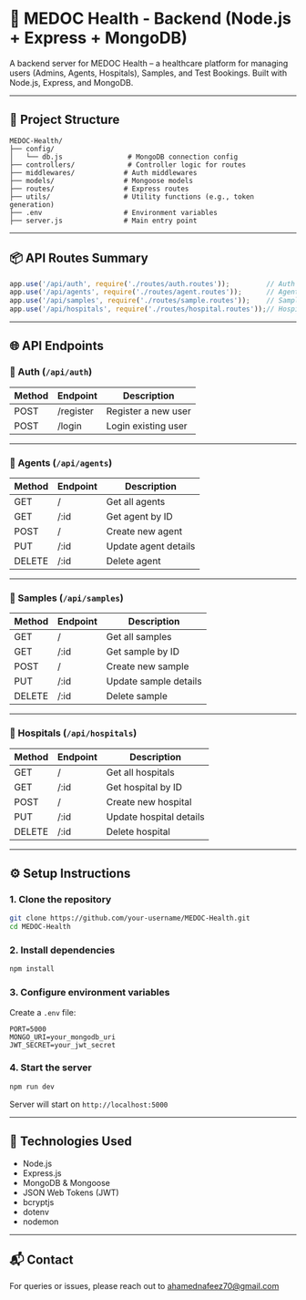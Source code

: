 # 🧪 MEDOC Health - Backend (Node.js + Express + MongoDB)

A backend server for MEDOC Health – a healthcare platform for managing users (Admins, Agents, Hospitals), Samples, and Test Bookings. Built with Node.js, Express, and MongoDB.

---

## 🚀 Project Structure

```
MEDOC-Health/
├── config/
│   └── db.js                # MongoDB connection config
├── controllers/             # Controller logic for routes
├── middlewares/            # Auth middlewares
├── models/                 # Mongoose models
├── routes/                 # Express routes
├── utils/                  # Utility functions (e.g., token generation)
├── .env                    # Environment variables
├── server.js               # Main entry point
```

---

## 📦 API Routes Summary

```js
app.use('/api/auth', require('./routes/auth.routes'));         // Auth routes (login/register)
app.use('/api/agents', require('./routes/agent.routes'));      // Agent CRUD & data
app.use('/api/samples', require('./routes/sample.routes'));    // Sample management
app.use('/api/hospitals', require('./routes/hospital.routes'));// Hospital-related routes
```

---

## 🌐 API Endpoints

### 🔐 Auth (`/api/auth`)
| Method | Endpoint       | Description             |
|--------|----------------|-------------------------|
| POST   | /register      | Register a new user     |
| POST   | /login         | Login existing user     |

---

### 👤 Agents (`/api/agents`)
| Method | Endpoint           | Description                  |
|--------|--------------------|------------------------------|
| GET    | /                  | Get all agents               |
| GET    | /:id               | Get agent by ID              |
| POST   | /                  | Create new agent             |
| PUT    | /:id               | Update agent details         |
| DELETE | /:id               | Delete agent                 |

---

### 🧪 Samples (`/api/samples`)
| Method | Endpoint           | Description                     |
|--------|--------------------|---------------------------------|
| GET    | /                  | Get all samples                 |
| GET    | /:id               | Get sample by ID                |
| POST   | /                  | Create new sample               |
| PUT    | /:id               | Update sample details           |
| DELETE | /:id               | Delete sample                   |

---

### 🏥 Hospitals (`/api/hospitals`)
| Method | Endpoint           | Description                     |
|--------|--------------------|---------------------------------|
| GET    | /                  | Get all hospitals               |
| GET    | /:id               | Get hospital by ID              |
| POST   | /                  | Create new hospital             |
| PUT    | /:id               | Update hospital details         |
| DELETE | /:id               | Delete hospital                 |

---

## ⚙️ Setup Instructions

### 1. Clone the repository
```bash
git clone https://github.com/your-username/MEDOC-Health.git
cd MEDOC-Health
```

### 2. Install dependencies
```bash
npm install
```

### 3. Configure environment variables

Create a `.env` file:

```env
PORT=5000
MONGO_URI=your_mongodb_uri
JWT_SECRET=your_jwt_secret
```

### 4. Start the server
```bash
npm run dev
```

Server will start on `http://localhost:5000`

---

## 🧠 Technologies Used
- Node.js
- Express.js
- MongoDB & Mongoose
- JSON Web Tokens (JWT)
- bcryptjs
- dotenv
- nodemon

---

## 📬 Contact
For queries or issues, please reach out to [ahamednafeez70@gmail.com](mailto:ahamednafeez70@gmail.com.com)
